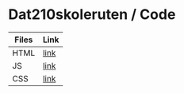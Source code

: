 # Dat210skoleruten / Code

| Files | Link |
| --- | --- |
| HTML | [link](https://github.com/Dat210Skoleruten/Code/tree/master/html) |
| JS | [link](https://github.com/Dat210Skoleruten/Code/tree/master/scripts) |
| CSS | [link](https://github.com/Dat210Skoleruten/Code/tree/master/styles) |
